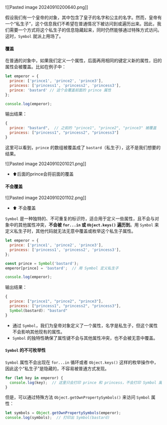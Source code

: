 ![[Pasted image 20240910200640.png]]


假设我们有一个皇帝的对象，其中包含了皇子的名字和公主的名字。然而，皇帝有一个“私生子”，这个信息我们不希望在普通情况下被访问到或遍历出来。因此，我们需要一个方式将这个私生子的信息隐藏起来，同时仍然能够通过特殊方式访问。这时，`Symbol` 就派上用场了。



#### 覆盖
在普通的对象中，如果我们定义一个属性，后面再用相同的键定义新的属性，旧的属性会被覆盖。比如在例子中：

```javascript
let emperor = {
  prince: ['prince1', 'prince2', 'prince3'],
  princess: ['princess1', 'princess2', 'princess3'],
  prince: 'bastard' // 这个会覆盖前面的 prince 属性
};

console.log(emperor);
```

输出结果：
```javascript
{
  prince: "bastard",  // 之前的 "prince1", "prince2", "prince3" 被覆盖
  princess: ["princess1", "princess2", "princess3"]
}
```

这里可以看到，`prince` 的数组被覆盖成了 `bastard`（私生子），这不是我们想要的结果。

![[Pasted image 20240910201021.png]]

- ⬆️后面的prince会将前面的覆盖



#### 不会覆盖

![[Pasted image 20240910201102.png]]
- ⬆️ 不会覆盖

`Symbol` 是一种独特的、不可重复的标识符，适合用于定义一些属性，且不会与对象中的其他属性冲突，**不会被 `for...in` 或 `Object.keys()` 遍历到**。用 `Symbol` 来定义私生子时，其他代码就无法无意中覆盖或枚举这个私生子属性。

```javascript
let emperor = {
  prince: ['prince1', 'prince2', 'prince3'],
  princess: ['princess1', 'princess2', 'princess3'],
};

const prince = Symbol('bastard');
emperor[prince] = 'bastard';  // 用 Symbol 定义私生子

console.log(emperor);
```

输出结果：
```javascript
{
  prince: ["prince1", "prince2", "prince3"],
  princess: ["princess1", "princess2", "princess3"],
  Symbol(bastard): "bastard"
}
```

- 通过 `Symbol`，我们为皇帝对象定义了一个属性，名字是私生子，但这个属性不会影响其他现有的属性。
- `Symbol` 的独特性确保了属性键不会与其他属性冲突，也不会被无意中覆盖。





#### `Symbol` 的不可枚举性
`Symbol` 属性不会出现在 `for...in` 循环或者 `Object.keys()` 这样的枚举操作中，因此这个“私生子”是隐藏的，不容易被普通方式发现。

```javascript
for (let key in emperor) {
  console.log(key);  // 这里只会打印 prince 和 princess，不会打印 Symbol 属性
}
```

但是，可以通过特殊方法 `Object.getOwnPropertySymbols()` 来访问 `Symbol` 属性：
```javascript
let symbols = Object.getOwnPropertySymbols(emperor);
console.log(symbols);  // 打印出 Symbol(bastard)
```
